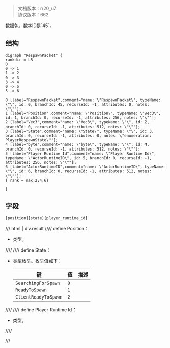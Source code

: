 # <!-- md:samp RespawnPacket -->

> 文档版本：r/20_u7<br/>协议版本：662

<!-- md:samp RespawnPacket -->数据包，数字ID是`45`。

## 结构

```viz
digraph "RespawnPacket" {
rankdir = LR
0
0 -> 1
1 -> 2
0 -> 3
3 -> 4
0 -> 5
5 -> 6

0 [label="RespawnPacket",comment="name: \"RespawnPacket\", typeName: \"\", id: 0, branchId: 45, recurseId: -1, attributes: 0, notes: \"\""];
1 [label="Position",comment="name: \"Position\", typeName: \"Vec3\", id: 1, branchId: 0, recurseId: -1, attributes: 256, notes: \"\""];
2 [label="Vec3",comment="name: \"Vec3\", typeName: \"\", id: 2, branchId: 0, recurseId: -1, attributes: 512, notes: \"\""];
3 [label="State",comment="name: \"State\", typeName: \"\", id: 3, branchId: 0, recurseId: -1, attributes: 0, notes: \"enumeration: PlayerRespawnState\""];
4 [label="byte",comment="name: \"byte\", typeName: \"\", id: 4, branchId: 0, recurseId: -1, attributes: 512, notes: \"\""];
5 [label="Player Runtime Id",comment="name: \"Player Runtime Id\", typeName: \"ActorRuntimeID\", id: 5, branchId: 0, recurseId: -1, attributes: 256, notes: \"\""];
6 [label="ActorRuntimeID",comment="name: \"ActorRuntimeID\", typeName: \"\", id: 6, branchId: 0, recurseId: -1, attributes: 512, notes: \"\""];
{ rank = max;2;4;6}

}

```

## 字段

```title='RespawnPacket'
[position][state][player_runtime_id]
```

/// html | div.result
//// define
Position：[<!-- md:samp Vec3 -->](../types/vec3.md)

- <!-- md:samp Vec3 -->类型。


////
//// define
State：<!-- md:samp byte -->

- <!-- md:samp byte -->类型枚举。枚举值如下：

  |键|值|描述|
  |---|---|---|
  |`SearchingForSpawn`|`0`||
  |`ReadyToSpawn`|`1`||
  |`ClientReadyToSpawn`|`2`||



////
//// define
Player Runtime Id：[<!-- md:samp ActorRuntimeID -->](../types/actorruntimeid.md)

- <!-- md:samp ActorRuntimeID -->类型。


////

///

